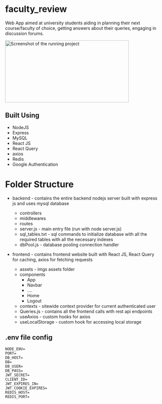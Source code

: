 # faculty_review

Web App aimed at university students aiding in planning their next course/faculty of choice, getting answers about their queries, engaging in discussion forums.

<img src="https://raw.githubusercontent.com/ayonshafiul/faculty_review/fcreview/demo/demo.png" width="400" height="200" alt="Screenshot of the running project">

## Built Using

- NodeJS
- Express
- MySQL
- React JS
- React Query
- axios
- Redis
- Google Authentication

# Folder Structure

- backend - contains the entire backend nodejs server built with express js and uses mysql database

  - controllers
  - middlewares
  - routes
  - server.js - main entry file (run with node server.js)
  - sql_tables.txt - sql commands to initialize database with all the required tables with all the necessary indexes
  - dbPool.js - database pooling connection handler

- frontend - contains frontend website built with React JS, React Query for caching, axios for fetching requests
  - assets - imgs assets folder
  - components
    - App
    - Navbar
    - ....
    - Home
    - Logout
  - contexts - sitewide context provider for current authenticated user
  - Queries.js - contains all the frontend calls with rest api endpoints
  - useAxios - custom hooks for axios
  - useLocalStorage - custom hook for accessing local storage

## .env file config

```
NODE_ENV=
PORT=
DB_HOST=
DB=
DB_USER=
DB_PASS=
JWT_SECRET=
CLIENT_ID=
JWT_EXPIRES_IN=
JWT_COOKIE_EXPIRES=
REDIS_HOST=
REDIS_PORT=
```
